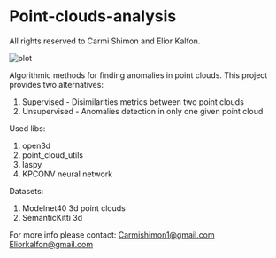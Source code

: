 # Point-clouds-analysis
All rights reserved to Carmi Shimon and Elior Kalfon.

![plot](https://github.com/Eliorkalfon/Point-clouds-analysis/blob/main/resulted.png)

Algorithmic methods for finding anomalies in point clouds.
This project provides two alternatives:
1. Supervised - Disimilarities metrics between two point clouds
2. Unsupervised - Anomalies detection in only one given point cloud

Used libs:
1. open3d
2. point_cloud_utils
3. laspy
4. KPCONV neural network

Datasets:
1. Modelnet40 3d point clouds
2. SemanticKitti 3d

For more info please contact:
Carmishimon1@gmail.com
Eliorkalfon@gmail.com
